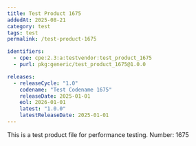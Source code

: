 ```yaml
---
title: Test Product 1675
addedAt: 2025-08-21
category: test
tags: test
permalink: /test-product-1675

identifiers:
  - cpe: cpe:2.3:a:testvendor:test_product_1675
  - purl: pkg:generic/test_product_1675@1.0.0

releases:
  - releaseCycle: "1.0"
    codename: "Test Codename 1675"
    releaseDate: 2025-01-01
    eol: 2026-01-01
    latest: "1.0.0"
    latestReleaseDate: 2025-01-01
---
```


This is a test product file for performance testing. Number: 1675
